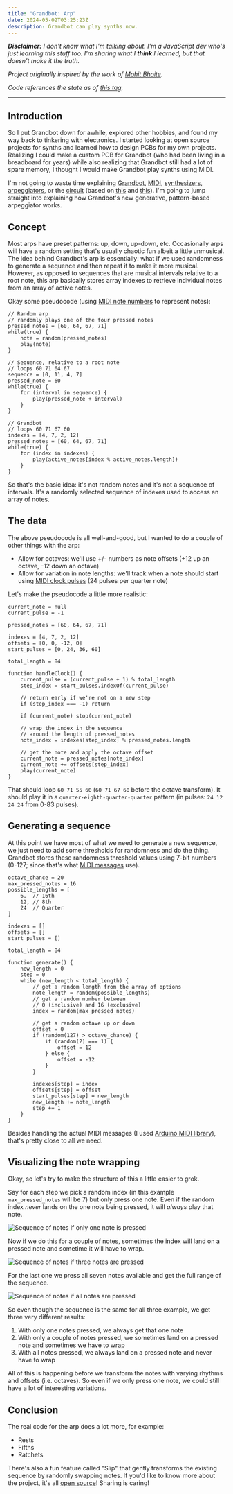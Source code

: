 ```yaml
---
title: "Grandbot: Arp"
date: 2024-05-02T03:25:23Z
description: Grandbot can play synths now.
---
```


_**Disclaimer:** I don't know what I'm talking about. I'm a JavaScript dev who's just learning this stuff too. I'm sharing what I **think** I learned, but that doesn't make it the truth._

_Project originally inspired by the work of [Mohit Bhoite](https://twitter.com/MohitBhoite)._

_Code references the state as of [this tag](https://github.com/handeyeco/Grandbot/releases/tag/2024-05-01)._

---

## Introduction

So I put Grandbot down for awhile, explored other hobbies, and found my way back to tinkering with electronics. I started looking at open source projects for synths and learned how to design PCBs for my own projects. Realizing I could make a custom PCB for Grandbot (who had been living in a breadboard for years) while also realizing that Grandbot still had a lot of spare memory, I thought I would make Grandbot play synths using MIDI.

I'm not going to waste time explaining [Grandbot](https://github.com/handeyeco/Grandbot), [MIDI](https://en.wikipedia.org/wiki/MIDI), [synthesizers](https://en.wikipedia.org/wiki/Synthesizer), [arpeggiators](https://www.soundonsound.com/techniques/making-most-arpeggiators), or the [circuit](https://github.com/handeyeco/Grandbot/blob/f3aa1b55b50c097ed3ffdcc1509db3f21eb60274/circuit/ALPHA-grandbot-midi/grandbot-midi-schematic.png) (based on [this](https://www.pjrc.com/teensy/td_libs_MIDI.html) and [this](https://www.notesandvolts.com/2015/02/midi-and-arduino-build-midi-input.html)). I'm going to jump straight into explaining how Grandbot's new generative, pattern-based arpeggiator works.

## Concept

Most arps have preset patterns: up, down, up-down, etc. Occasionally arps will have a random setting that's usually chaotic fun albeit a little unmusical. The idea behind Grandbot's arp is essentially: what if we used randomness to generate a sequence and then repeat it to make it more musical. However, as opposed to sequences that are musical intervals relative to a root note, this arp basically stores array indexes to retrieve individual notes from an array of active notes.

Okay some pseudocode (using [MIDI note numbers](https://audiodev.blog/midi-note-chart/) to represent notes):

```JS
// Random arp
// randomly plays one of the four pressed notes
pressed_notes = [60, 64, 67, 71]
while(true) {
    note = random(pressed_notes)
    play(note)
}

// Sequence, relative to a root note
// loops 60 71 64 67
sequence = [0, 11, 4, 7]
pressed_note = 60
while(true) {
    for (interval in sequence) {
        play(pressed_note + interval)
    }
}

// Grandbot
// loops 60 71 67 60
indexes = [4, 7, 2, 12]
pressed_notes = [60, 64, 67, 71]
while(true) {
    for (index in indexes) {
        play(active_notes[index % active_notes.length])
    }
}
```

So that's the basic idea: it's not random notes and it's not a sequence of intervals. It's a randomly selected sequence of indexes used to access an array of notes.

## The data

The above pseudocode is all well-and-good, but I wanted to do a couple of other things with the arp:

- Allow for octaves: we'll use +/- numbers as note offsets (+12 up an octave, -12 down an octave)
- Allow for variation in note lengths: we'll track when a note should start using [MIDI clock pulses](https://en.wikipedia.org/wiki/MIDI_beat_clock) (24 pulses per quarter note)

Let's make the pseudocode a little more realistic:

```JS
current_note = null
current_pulse = -1

pressed_notes = [60, 64, 67, 71]

indexes = [4, 7, 2, 12]
offsets = [0, 0, -12, 0]
start_pulses = [0, 24, 36, 60]

total_length = 84

function handleClock() {
    current_pulse = (current_pulse + 1) % total_length
    step_index = start_pulses.indexOf(current_pulse)

    // return early if we're not on a new step
    if (step_index === -1) return

    if (current_note) stop(current_note)

    // wrap the index in the sequence
    // around the length of pressed_notes
    note_index = indexes[step_index] % pressed_notes.length

    // get the note and apply the octave offset
    current_note = pressed_notes[note_index]
    current_note += offsets[step_index]
    play(current_note)
}
```

That should loop `60 71 55 60` (`60 71 67 60` before the octave transform). It should play it in a `quarter-eighth-quarter-quarter` pattern (in pulses: `24 12 24 24` from 0-83 pulses).

## Generating a sequence

At this point we have most of what we need to generate a new sequence, we just need to add some thresholds for randomness and do the thing. Grandbot stores these randomness threshold values using 7-bit numbers (0-127; since that's what [MIDI messages](https://en.wikipedia.org/wiki/MIDI#Messages) use).

```JS
octave_chance = 20
max_pressed_notes = 16
possible_lengths = [
    6,  // 16th
    12, // 8th
    24  // Quarter
]

indexes = []
offsets = []
start_pulses = []

total_length = 84

function generate() {
    new_length = 0
    step = 0
    while (new_length < total_length) {
        // get a random length from the array of options
        note_length = random(possible_lengths)
        // get a random number between
        // 0 (inclusive) and 16 (exclusive)
        index = random(max_pressed_notes)

        // get a random octave up or down
        offset = 0
        if (random(127) > octave_chance) {
            if (random(2) === 1) {
                offset = 12
            } else {
                offset = -12
            }
        }

        indexes[step] = index
        offsets[step] = offset
        start_pulses[step] = new_length
        new_length += note_length
        step += 1
    }
}
```

Besides handling the actual MIDI messages (I used [Arduino MIDI library](https://github.com/FortySevenEffects/arduino_midi_library)), that's pretty close to all we need.

## Visualizing the note wrapping

Okay, so let's try to make the structure of this a little easier to grok.

Say for each step we pick a random index (in this example `max_pressed_notes` will be 7) but only press one note. Even if the random index _never_ lands on the one note being pressed, it will _always_ play that note.

![Sequence of notes if only one note is pressed](one.svg)

Now if we do this for a couple of notes, sometimes the index will land on a pressed note and sometime it will have to wrap.

![Sequence of notes if three notes are pressed](three.svg)

For the last one we press all seven notes available and get the full range of the sequence.

![Sequence of notes if all notes are pressed](seven.svg)

So even though the sequence is the same for all three example, we get three very different results:

1. With only one notes pressed, we always get that one note
2. With only a couple of notes pressed, we sometimes land on a pressed note and sometimes we have to wrap
3. With all notes pressed, we always land on a pressed note and never have to wrap

All of this is happening before we transform the notes with varying rhythms and offsets (i.e. octaves). So even if we only press one note, we could still have a lot of interesting variations.

## Conclusion

The real code for the arp does a lot more, for example:

- Rests
- Fifths
- Ratchets

There's also a fun feature called "Slip" that gently transforms the existing sequence by randomly swapping notes. If you'd like to know more about the project, it's all [open source](https://github.com/handeyeco/Grandbot)! Sharing is caring!
